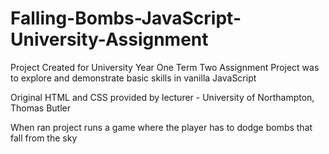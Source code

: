 # Falling-Bombs-JavaScript-University-Assignment
Project Created for University Year One Term Two Assignment 
Project was to explore and demonstrate basic skills in vanilla JavaScript

Original HTML and CSS provided by lecturer - University of Northampton, Thomas Butler

When ran project runs a game where the player has to dodge bombs that fall from the sky
